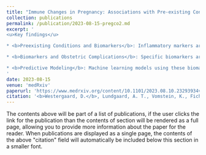 ```yaml
---
title: "Immune Changes in Pregnancy: Associations with Pre-existing Conditions and Obstetrical Complications at the 20th Gestational Week - A Prospective Cohort Study"
collection: publications
permalink: /publication/2023-08-15-pregco2.md
excerpt: '
<u>Key findings</u>

* <b>Preexisting Conditions and Biomarkers</b>: Inflammatory markers are linked to preexisting conditions like maternal age, pre-pregnancy BMI, chronic diseases, prior pregnancy complications, and COVID-19 exposure. Smoking during pregnancy significantly affects multiple biomarkers.

* <b>Biomarkers and Obstetric Complications</b>: Specific biomarkers are associated with various obstetric complications. For example, IL-6 is inversely correlated with pre-eclampsia risk, while GDM is linked to IL-1RA, IL-17D, and Eotaxin-3. Severe PPH is associated with CRP and proteins of the IL-17 family.

* <b>Predictive Modeling</b>: Machine learning models using these biomarkers show promise in predicting GDM and pre-eclampsia, with IL-1RA and Eotaxin-3 being significant for GDM, and MIP-1β, IL-1RA, and IL-12p70 for pre-eclampsia.
'
date: 2023-08-15
venue: 'medRxiv'
paperurl: 'https://www.medrxiv.org/content/10.1101/2023.08.10.23293934v1'
citation: '<b>Westergaard, D.</b>, Lundgaard, A. T., Vomstein, K., Fich, L., Hviid, K. V. R., Egerup, P., ... & Nielsen, H. S. (2023). Immune Changes in Pregnancy: Associations with Pre-existing Conditions and Obstetrical Complications at the 20th Gestational Week-A Prospective Cohort Study. medRxiv, 2023-08.'
---
```


The contents above will be part of a list of publications, if the user clicks the link for the publication than the contents of section will be rendered as a full page, allowing you to provide more information about the paper for the reader. When publications are displayed as a single page, the contents of the above "citation" field will automatically be included below this section in a smaller font.